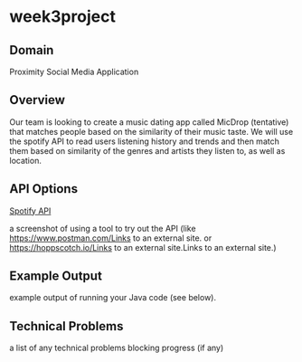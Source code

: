 # week3project

## Domain

Proximity Social Media Application

## Overview

Our team is looking to create a music dating app called MicDrop (tentative) that matches people based on the similarity of their music taste. We will use the spotify API to read users listening history and trends and then match them based on similarity of the genres and artists they listen to, as well as location.

## API Options

[Spotify API](https://developer.spotify.com/documentation/web-api?ref=apilist.fun)

a screenshot of using a tool to try out the API (like https://www.postman.com/Links to an external site. or https://hoppscotch.io/Links to an external site.Links to an external site.)

## Example Output
example output of running your Java code (see below).

## Technical Problems
a list of any technical problems blocking progress (if any)

